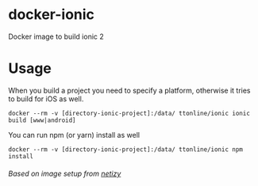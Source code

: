 # docker-ionic

Docker image to build ionic 2

# Usage

When you build a project you need to specify a platform, otherwise it tries to build for iOS as well.
```
docker --rm -v [directory-ionic-project]:/data/ ttonline/ionic ionic build [www|android]
```

You can run npm (or yarn) install as well
```
docker --rm -v [directory-ionic-project]:/data/ ttonline/ionic npm install
```

###### Based on image setup from [netizy](https://github.com/netizy/docker-ionic-2)